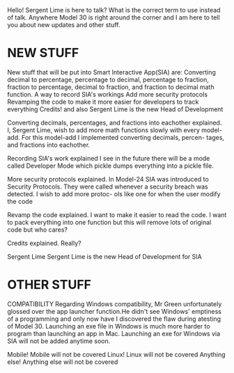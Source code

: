 Hello! Sergent Lime is here to talk? What is the correct term to use instead of talk. Anywhere Model 30 is right around the corner and 
I am here to tell you about new updates and other stuff.

# NEW STUFF
New stuff that will be put into Smart Interactive App(SIA) are:
Converting decimal to percentage, percentage to decimal, percentage to fraction, fraction to percentage, decimal to fraction, and fraction
to decimal math function.
A way to record SIA's workings
Add more security protocols
Revamping the code to make it more easier for developers to track everything
Credits!
and also Sergent Lime is the new Head of Development

Converting decimals, percentages, and fractions into eachother explained.
I, Sergent Lime, wish to add more math functions slowly with every model-add. For this model-add I implemented converting decimals, percen-
tages, and fractions into eachother.

Recording SIA's work explained
I see in the future there will be a mode called Developer Mode which pickle dumps everything into a pickle file.

More security protocols explained.
In Model-24 SIA was introduced to Security Protocols. They were called whenever a security breach was detected. I wish to add more protoc-
ols like one for when the user modify the code

Revamp the code explained.
I want to make it easier to read the code. I want to pack everything into one function but this will remove lots of original code but who cares?

Credits explained.
Really?

Sergent Lime
Sergent Lime is the new Head of Development for SIA


# OTHER STUFF
COMPATIBILITY
Regarding Windows compatibility, Mr Green unfortunately glossed over the app launcher function.He didn't see Windows' emptiness of a programming and only now have I discovered the flaw during atesting of Model 30. Launching an exe file in Windows is much more harder to program than launching an app in Mac. Launching an exe for Windows via SIA will not be added anytime soon.

Mobile! Mobile will not be covered
Linux! Linux will not be covered
Anything else! Anything else will not be covered
